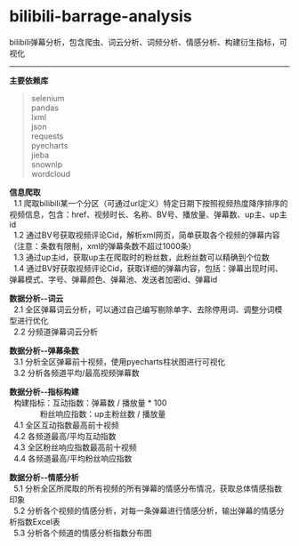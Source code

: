 # bilibili-barrage-analysis
bilibili弹幕分析，包含爬虫、词云分析、词频分析、情感分析、构建衍生指标，可视化
   
   
****   
**主要依赖库**   
> selenium   
> pandas   
> lxml   
> json   
> requests   
> pyecharts   
> jieba   
> snownlp   
> wordcloud   
   
**信息爬取**   
&nbsp;&nbsp;1.1 爬取bilibili某一个分区（可通过url定义）特定日期下按照视频热度降序排序的视频信息，包含：href、视频时长、名称、BV号、播放量、弹幕数、up主、up主id   
&nbsp;&nbsp;1.2 通过BV号获取视频评论Cid，解析xml网页，简单获取各个视频的弹幕内容（注意：条数有限制，xml的弹幕条数不超过1000条）   
&nbsp;&nbsp;1.3 通过up主id，获取up主在爬取时的粉丝数，此粉丝数可以精确到个位数   
&nbsp;&nbsp;1.4 通过BV好获取视频评论Cid，获取详细的弹幕内容，包括：弹幕出现时间、弹幕模式、字号、弹幕颜色、弹幕池、发送者加密id、弹幕id   
   
**数据分析--词云**   
&nbsp;&nbsp;2.1 全区弹幕词云分析，可以通过自己编写剔除单字、去除停用词、调整分词模型进行优化   
&nbsp;&nbsp;2.2 分频道弹幕词云分析   
    
**数据分析--弹幕条数**   
&nbsp;&nbsp;3.1 分析全区弹幕前十视频，使用pyecharts柱状图进行可视化   
&nbsp;&nbsp;3.2 分析各频道平均/最高视频弹幕数   
	
**数据分析--指标构建**   
&nbsp;&nbsp;构建指标：互动指数：弹幕数 / 播放量 * 100   
&nbsp;&nbsp;&nbsp;&nbsp;&nbsp;&nbsp;&nbsp;&nbsp;&nbsp;&nbsp;&nbsp;&nbsp;&nbsp;&nbsp;粉丝响应指数：up主粉丝数 / 播放量  
&nbsp;&nbsp;4.1 全区互动指数最高前十视频   
&nbsp;&nbsp;4.2 各频道最高/平均互动指数   
&nbsp;&nbsp;4.3 全区粉丝响应指数最高前十视频   
&nbsp;&nbsp;4.4 各频道最高/平均粉丝响应指数   
   
**数据分析--情感分析**   
&nbsp;&nbsp;5.1 分析全区所爬取的所有视频的所有弹幕的情感分布情况，获取总体情感指数印象   
&nbsp;&nbsp;5.2 分析各个视频的情感分析，对每一条弹幕进行情感分析，输出弹幕的情感分析指数Excel表   
&nbsp;&nbsp;5.3 分析各个频道的情感分析指数分布图   
